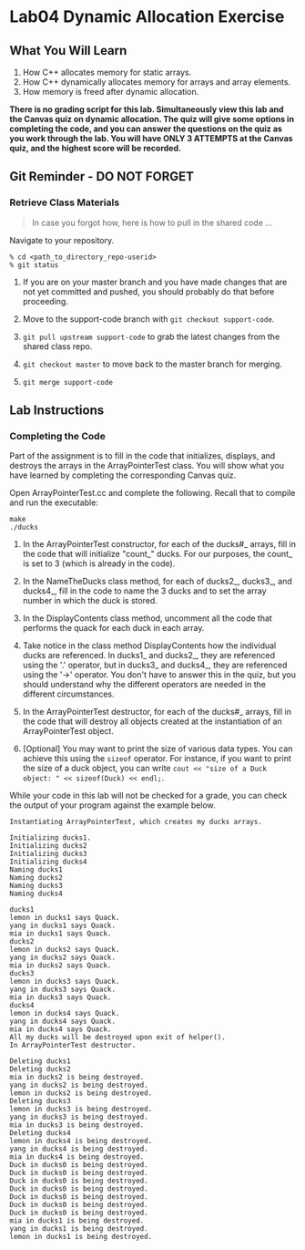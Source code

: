 # Lab04 Dynamic Allocation Exercise

## What You Will Learn
1. How C++ allocates memory for static arrays.
2. How C++ dynamically allocates memory for arrays and array elements.
3. How memory is freed after dynamic allocation.


**__There is no grading script for this lab. Simultaneously view this lab and the Canvas quiz on dynamic allocation. The quiz will give some options in completing the code, and you can answer the questions on the quiz as you work through the lab. You will have ONLY 3 ATTEMPTS at the Canvas quiz, and the highest score will be recorded.__**

## Git Reminder - DO NOT FORGET
### Retrieve Class Materials

> In case you forgot how, here is how to pull in the shared code ...

Navigate to your repository.
```
% cd <path_to_directory_repo-userid>
% git status
```

1. If you are on your master branch and you have made changes that are not yet committed and pushed, you should probably do that before proceeding.

2. Move to the support-code branch with `git checkout support-code`.

3. `git pull upstream support-code` to grab the latest changes from the shared class repo.

4. `git checkout master` to move back to the master branch for merging.

5. `git merge support-code`

## Lab Instructions
### Completing the Code

Part of the assignment is to fill in the code that initializes, displays, and destroys the arrays in the ArrayPointerTest class. You will show what you have learned by completing the corresponding Canvas quiz.

Open ArrayPointerTest.cc and complete the following. Recall that to compile and run the executable:
```
make
./ducks
```

1. In the ArrayPointerTest constructor, for each of the ducks#_ arrays, fill in the code that will initialize "count_" ducks. For our purposes, the count_ is set to 3 (which is already in the code).

2. In the NameTheDucks class method, for each of ducks2_, ducks3_, and ducks4_, fill in the code to name the 3 ducks and to set the array number in which the duck is stored.

3. In the DisplayContents class method, uncomment all the code that performs the quack for each duck in each array.

4. Take notice in the class method DisplayContents how the individual ducks are referenced. In ducks1_ and ducks2_, they are referenced using the '.' operator, but in ducks3_ and ducks4_, they are referenced using the '->' operator. You don't have to answer this in the quiz, but you should understand why the different operators are needed in the different circumstances.

5. In the ArrayPointerTest destructor, for each of the ducks#_ arrays, fill in the code that will destroy all objects created at the instantiation of an ArrayPointerTest object. 

6. [Optional] You may want to print the size of various data types. You can achieve this using the `sizeof` operator. For instance, if you want to print the size of a duck object, you can write `cout << "size of a Duck object: " << sizeof(Duck) << endl;`.

While your code in this lab will not be checked for a grade, you can check the output of your program against the example below.


```
Instantiating ArrayPointerTest, which creates my ducks arrays.

Initializing ducks1.
Initializing ducks2
Initializing ducks3
Initializing ducks4
Naming ducks1
Naming ducks2
Naming ducks3
Naming ducks4

ducks1
lemon in ducks1 says Quack.
yang in ducks1 says Quack.
mia in ducks1 says Quack.
ducks2
lemon in ducks2 says Quack.
yang in ducks2 says Quack.
mia in ducks2 says Quack.
ducks3
lemon in ducks3 says Quack.
yang in ducks3 says Quack.
mia in ducks3 says Quack.
ducks4
lemon in ducks4 says Quack.
yang in ducks4 says Quack.
mia in ducks4 says Quack.
All my ducks will be destroyed upon exit of helper().
In ArrayPointerTest destructor.

Deleting ducks1
Deleting ducks2
mia in ducks2 is being destroyed.
yang in ducks2 is being destroyed.
lemon in ducks2 is being destroyed.
Deleting ducks3
lemon in ducks3 is being destroyed.
yang in ducks3 is being destroyed.
mia in ducks3 is being destroyed.
Deleting ducks4
lemon in ducks4 is being destroyed.
yang in ducks4 is being destroyed.
mia in ducks4 is being destroyed.
Duck in ducks0 is being destroyed.
Duck in ducks0 is being destroyed.
Duck in ducks0 is being destroyed.
Duck in ducks0 is being destroyed.
Duck in ducks0 is being destroyed.
Duck in ducks0 is being destroyed.
Duck in ducks0 is being destroyed.
mia in ducks1 is being destroyed.
yang in ducks1 is being destroyed.
lemon in ducks1 is being destroyed.
```
